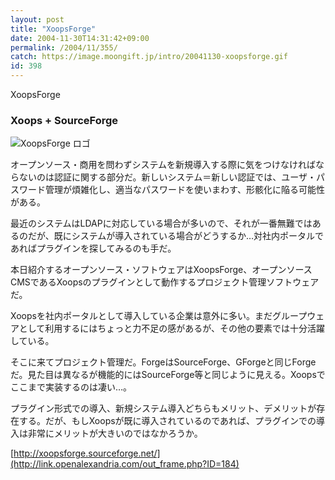 ```yaml
---
layout: post
title: "XoopsForge"
date: 2004-11-30T14:31:42+09:00
permalink: /2004/11/355/
catch: https://image.moongift.jp/intro/20041130-xoopsforge.gif
id: 398
---
```

XoopsForge  
<!--more-->

### Xoops + SourceForge
  

![XoopsForge ロゴ](https://image.moongift.jp/intro/20041130-xoopsforge.gif "XoopsForge ロゴ")

  

オープンソース・商用を問わずシステムを新規導入する際に気をつけなければならないのは認証に関する部分だ。新しいシステム＝新しい認証では、ユーザ・パスワード管理が煩雑化し、適当なパスワードを使いまわす、形骸化に陥る可能性がある。

  

最近のシステムはLDAPに対応している場合が多いので、それが一番無難ではあるのだが、既にシステムが導入されている場合がどうするか…対社内ポータルであればプラグインを探してみるのも手だ。

  

本日紹介するオープンソース・ソフトウェアはXoopsForge、オープンソースCMSであるXoopsのプラグインとして動作するプロジェクト管理ソフトウェアだ。

  

Xoopsを社内ポータルとして導入している企業は意外に多い。まだグループウェアとして利用するにはちょっと力不足の感があるが、その他の要素では十分活躍している。

  

そこに来てプロジェクト管理だ。ForgeはSourceForge、GForgeと同じForgeだ。見た目は異なるが機能的にはSourceForge等と同じように見える。Xoopsでここまで実装するのは凄い…。

  

プラグイン形式での導入、新規システム導入どちらもメリット、デメリットが存在する。だが、もしXoopsが既に導入されているのであれば、プラグインでの導入は非常にメリットが大きいのではなかろうか。

  

[http://xoopsforge.sourceforge.net/](http://link.openalexandria.com/out_frame.php?ID=184)

